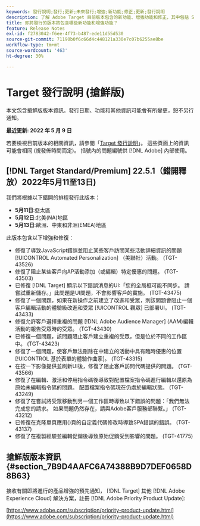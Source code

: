 ```yaml
---
keywords: 發行說明;發行;更新;未來發行;增強;新功能;修正;更新;發行說明
description: 了解 Adobe Target 目前版本包含的新功能、增強功能和修正，其中包括 SDK、API 和 JavaScript 程式庫。
title: 即將發行的版本將包含哪些新功能和增強功能？
feature: Release Notes
exl-id: f2783042-f6ee-4f73-b487-ede11d55d530
source-git-commit: 71190b0f6c66d4c448121a330e7c07b6255ae8be
workflow-type: tm+mt
source-wordcount: '463'
ht-degree: 30%

---
```


# Target 發行說明 (搶鮮版)

本文包含搶鮮版版本資訊。發行日期、功能和其他資訊可能會有所變更，恕不另行通知。

**最近更新: 2022 年 5 月 9 日**

若要檢視目前版本的相關資訊，請參閱「[Target 發行說明](release-notes.md)」。 這些頁面上的資訊可能會相同 (視發佈時間而定)。 括號內的問題編號供 [!DNL Adobe] 內部使用。

## [!DNL Target Standard/Premium] 22.5.1（錯開釋放）2022年5月11至13日)

我們將根據以下錯開的排程發行此版本：

* **5月11日**:亞太區
* **5月12日**:北美(NA)地區
* **5月13日**:歐洲、中東和非洲(EMEA)地區

此版本包含以下增強和修復：

* 修復了導致JavaScript錯誤並阻止某些客戶訪問某些活動詳細資訊的問題 [!UICONTROL Automated Personalization] （美聯社）活動。 (TGT-43526)
* 修復了阻止某些客戶向AP活動添加（或編輯）特定優惠的問題。 (TGT-43503)
* 已修復 [!DNL Target] 顯示以下錯誤消息的UI:「您的全局框可能不同步。 請嘗試重新儲存。」此問題是UI問題，不會影響客戶的實施。 (TGT-43475)
* 修復了一個問題，如果在新操作之前建立了改進和受眾，則該問題會阻止一個客戶編輯活動的體驗級改進和受眾 [!UICONTROL 觀眾] 已部署UI。 (TGT-43433)
* 修復允許客戶選擇重複的問題 [!DNL Adobe Audience Manager] (AAM)編輯活動的報告受眾時的受眾。 (TGT-43430)
* 已修復一個問題，該問題阻止客戶建立重複的受眾，但是位於不同的工作區中。 (TGT-43423)
* 修復了一個問題，使客戶無法刪除在中建立的活動中具有臨時優惠的位置 [!UICONTROL 基於表單的體驗作曲家]。 (TGT-43315)
* 在按一下影像提供並刷新UI後，修復了阻止客戶訪問代碼提供的問題。 (TGT-43566)
* 修復了在編輯、激活和停用指令碼後導致對配置檔案指令碼進行編輯以還原為原始未編輯指令碼的問題。 配置檔案指令碼現在仍處於編輯狀態。 (TGT-43249)
* 修復了在嘗試將受眾移動到另一個工作區時導致以下錯誤的問題：「我們無法完成您的請求。 如果問題仍然存在，請與Adobe客戶服務部聯繫。」 (TGT-43212)
* 已修復在克隆單頁應用()頁的自定義代碼修改時導致SPA錯誤的錯誤。 (TGT-43137)
* 修復了在複製經驗並編輯促銷後導致原始促銷受到影響的問題。 (TGT-41775)

## 搶鮮版版本資訊 {#section_7B9D4AAFC6A74388B9D7DEF0658D8B63}

接收有關即將進行的產品增強的預先通知， [!DNL Target] 其他 [!DNL Adobe Experience Cloud] 解決方案，註冊 [!DNL Adobe Priority Product Update]:

[https://www.adobe.com/subscription/priority-product-update.html](https://www.adobe.com/subscription/priority-product-update.html)
